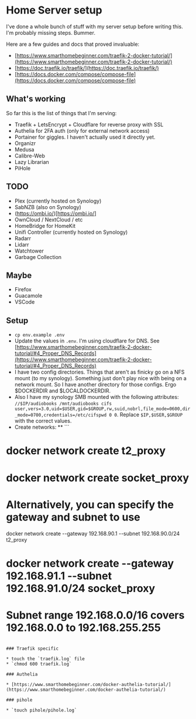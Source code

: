 # Home Server setup

I've done a whole bunch of stuff with my server setup before writing this.  I'm probably missing steps. Bummer.

Here are a few guides and docs that proved invaluable:
* [https://www.smarthomebeginner.com/traefik-2-docker-tutorial/](https://www.smarthomebeginner.com/traefik-2-docker-tutorial/)
* [https://doc.traefik.io/traefik/](https://doc.traefik.io/traefik/) 
* [https://docs.docker.com/compose/compose-file](https://docs.docker.com/compose/compose-file)

## What's working

So far this is the list of things that I'm serving:
* Traefik + LetsEncrypt + Cloudflare for reverse proxy with SSL
* Authelia for 2FA auth (only for external network access)
* Portainer for giggles.  I haven't actually used it directly yet.
* Organizr
* Medusa
* Calibre-Web
* Lazy Librarian
* PiHole

## TODO

* Plex (currently hosted on Synology)
* SabNZB (also on Synology)
* (https://ombi.io/)[https://ombi.io/]
* OwnCloud / NextCloud / etc
* HomeBridge for HomeKit
* Unifi Controller (currently hosted on Synology)
* Radarr
* Lidarr
* Watchtower
* Garbage Collection

## Maybe

* Firefox
* Guacamole
* VSCode

## Setup

* `cp env.example .env`
* Update the values in `.env`.  I'm using cloudflare for DNS.  See [https://www.smarthomebeginner.com/traefik-2-docker-tutorial/#4_Proper_DNS_Records](https://www.smarthomebeginner.com/traefik-2-docker-tutorial/#4_Proper_DNS_Records)
* I have two config directories.  Things that aren't as finicky go on a NFS mount (to my synology).  Something just don't play nice with being on a network mount.  So I have another directory for those configs.  Ergo $DOCKERDIR and $LOCALDOCKERDIR.
* Also I have my synology SMB mounted with the following attributes: `//$IP/audiobooks /mnt/audiobooks cifs user,vers=3.0,uid=$USER,gid=$GROUP,rw,suid,nobrl,file_mode=0600,dir_mode=0700,credentials=/etc/cifspwd 0 0`.  Replace `$IP,$USER,$GROUP` with the correct values.
* Create networks:
** ```
# docker network create t2_proxy
# docker network create socket_proxy
# Alternatively, you can specify the gateway and subnet to use
docker network create --gateway 192.168.90.1 --subnet 192.168.90.0/24 t2_proxy
# docker network create --gateway 192.168.91.1 --subnet 192.168.91.0/24 socket_proxy
# Subnet range 192.168.0.0/16 covers 192.168.0.0 to 192.168.255.255
```

### Traefik specific

* touch the `traefik.log` file
* `chmod 600 traefik.log`

### Authelia

* [https://www.smarthomebeginner.com/docker-authelia-tutorial/](https://www.smarthomebeginner.com/docker-authelia-tutorial/)

### pihole

* `touch pihole/pihole.log`
